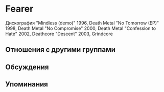 # Fearer

Дискография
"Mindless (demo)" 1996, Death Metal
"No Tomorrow (EP)" 1998, Death Metal
"No Compromise" 2000, Death Metal
"Confession to Hate" 2002, Deathcore
"Descent" 2003, Grindcore

## Отношения с другими группами


## Обсуждения


## Упоминания

